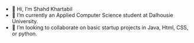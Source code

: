 - 👋 Hi, I’m Shahd Khartabil
- 🌱 I’m currently an Applied Computer Science student at Dalhousie University. 
- 💞️ I’m looking to collaborate on basic startup projects in Java, Html, CSS, or python. 

<!---
shahdk33/shahdk33 is a ✨ special ✨ repository because its `README.md` (this file) appears on your GitHub profile.
You can click the Preview link to take a look at your changes.
--->
